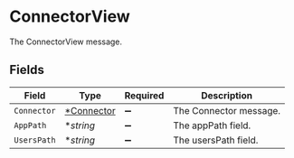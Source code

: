 # ConnectorView

The ConnectorView message.


## Fields

| Field                                          | Type                                           | Required                                       | Description                                    |
| ---------------------------------------------- | ---------------------------------------------- | ---------------------------------------------- | ---------------------------------------------- |
| `Connector`                                    | [*Connector](../../models/shared/connector.md) | :heavy_minus_sign:                             | The Connector message.                         |
| `AppPath`                                      | **string*                                      | :heavy_minus_sign:                             | The appPath field.                             |
| `UsersPath`                                    | **string*                                      | :heavy_minus_sign:                             | The usersPath field.                           |